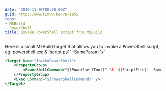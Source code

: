 ```yaml
---
date: "2010-11-07T00:00:00Z"
guid: http://www.timvw.be/?p=1955
tags:
- MSBuild
- PowerShell
title: Invoke PowerShell script from MSBuild
---
```

Here is a small MSBuild target that allows you to invoke a PowerShell script, eg: powershell.exe & 'script.ps1' -SomeParam 'x'

```xml
<Target Name="InvokePowerShell">
	<PropertyGroup>
		<PowerShellCommand>"$(PowerShellTool)" "& '$(ScriptFile)' -SomeParam '$(SomeParam)' "</PowerShellCommand>
	</PropertyGroup>
	<Exec Command="$(PowerShellCommand)" />
</Target>
```
